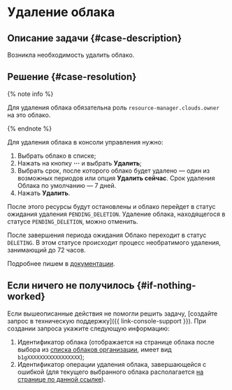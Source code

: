 # Удаление облака


## Описание задачи {#case-description}

Возникла необходимость удалить облако.

## Решение {#case-resolution}

{% note info %}

Для удаления облака обязательна роль `resource-manager.clouds.owner` на это облако.

{% endnote %}

Для удаления облака в консоли управления нужно:

1. Выбрать облако в списке;
2. Нажать на кнопку **···** и выбрать **Удалить**;
3. Выбрать срок, после которого облако будет удалено — один из возможных периодов или опция **Удалить сейчас**. Срок удаления Облака по умолчанию — 7 дней.
4. Нажать **Удалить**.

После этого ресурсы будут остановлены и облако перейдет в статус ожидания удаления `PENDING_DELETION`. Удаление облака, находящегося в статусе `PENDING_DELETION`, можно отменить.

После завершения периода ожидания Облако переходит в статус `DELETING`. В этом статусе происходит процесс необратимого удаления, занимающий до 72 часов.

Подробнее пишем в [документации](../../../resource-manager/operations/cloud/delete.md).

## Если ничего не получилось {#if-nothing-worked}

Если вышеописанные действия не помогли решить задачу, [создайте запрос в техническую поддержку]({{ link-console-support }}).
При создании запроса укажите следующую информацию:

1. Идентификатор облака (отображается на странице облака после выбора из [списка облаков организации](https://org.cloud.yandex.ru/services), имеет вид `b1gXXXXXXXXXXXXXXXXX`);
2. Идентификатор операции удаления облака, завершающейся с ошибкой (для текущего выбранного облака располагается [на странице по данной ссылке](https://console.cloud.yandex.ru/cloud/?section=operations)).

